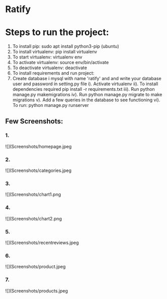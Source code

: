 # Ratify

# Steps to run the project:

1. To install pip: sudo apt install python3-pip (ubuntu)
2. To install virtualenv: pip install virtualenv
3. To start virtualenv: virtualenv env
4. To activate virtualenv: source env/bin/activate
5. To deactivate virtualenv: deactivate
6. To install requirements and run project:
7. Create database i mysql with name 'ratify' and and write your database user and password in setting.py file
   i). Activate virtualenv
   ii). To install dependencies required pip install -r requirements.txt
   iii). Run python manage.py makemigrations
   iv). Run python manage.py migrate to make migrations
   v). Add a few queries in the database to see functioning
   vi). To run: python manage.py runserver

## Few Screenshots:

### 1.
![](Screenshots/homepage.jpeg


### 2.
![](Screenshots/categories.jpeg


### 3.
![](Screenshots/chart1.png


### 4.
![](Screenshots/chart2.png


### 5.
![](Screenshots/recentreviews.jpeg


### 6.
![](Screenshots/product.jpeg


### 7.
![](Screenshots/products.jpeg
